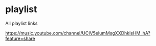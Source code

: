 # playlist
All playlist links

https://music.youtube.com/channel/UCIV5elumMsgXXDhkIsHM_hA?feature=share

